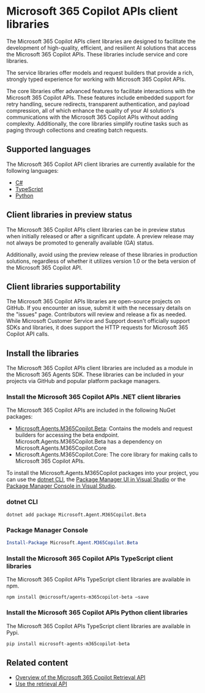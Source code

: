 
# Microsoft 365 Copilot APIs client libraries

The Microsoft 365 Copilot APIs client libraries are designed to facilitate the development of high-quality, efficient, and resilient AI solutions that access the Microsoft 365 Copilot APIs. These libraries include service and core libraries.

The service libraries offer models and request builders that provide a rich, strongly typed experience for working with Microsoft 365 Copilot APIs.

The core libraries offer advanced features to facilitate interactions with the Microsoft 365 Copilot APIs. These features include embedded support for retry handling, secure redirects, transparent authentication, and payload compression, all of which enhance the quality of your AI solution's communications with the Microsoft 365 Copilot APIs without adding complexity. Additionally, the core libraries simplify routine tasks such as paging through collections and creating batch requests.

## Supported languages

The Microsoft 365 Copilot API client libraries are currently available for the following languages:
- [C#](https://github.com/microsoft/Agents-M365Copilot/tree/main/dotnet)
- [TypeScript](https://github.com/microsoft/Agents-M365Copilot/tree/main/typescript)
- [Python](https://github.com/microsoft/Agents-M365Copilot/tree/main/python)

## Client libraries in preview status

The Microsoft 365 Copilot APIs client libraries can be in preview status when initially released or after a significant update. A preview release may not always be promoted to generally available (GA) status.

Additionally, avoid using the preview release of these libraries in production solutions, regardless of whether it utilizes version 1.0 or the beta version of the Microsoft 365 Copilot API.

## Client libraries supportability

The Microsoft 365 Copilot APIs libraries are open-source projects on GitHub. If you encounter an issue, submit it with the necessary details on the "issues" page. Contributors will review and release a fix as needed. While Microsoft Customer Service and Support doesn't officially support SDKs and libraries, it does support the HTTP requests for Microsoft 365 Copilot API calls.

## Install the libraries

The Microsoft 365 Copilot APIs client libraries are included as a module in the Microsoft 365 Agents SDK. These libraries can be included in your projects via GitHub and popular platform package managers.

### Install the Microsoft 365 Copilot APIs .NET client libraries

The Microsoft 365 Copilot APIs are included in the following NuGet packages:
- [Microsoft.Agents.M365Copilot.Beta](https://github.com/microsoft/Agents-M365Copilot/tree/main/dotnet/src/Microsoft.Agents.M365Copilot.Beta): Contains the models and request builders for accessing the beta endpoint. Microsoft.Agents.M365Copilot.Beta has a dependency on Microsoft.Agents.M365Copilot.Core
- Microsoft.Agents.M365Copilot.Core: The core library for making calls to Microsoft 365 Copilot APIs.

To install the Microsoft.Agents.M365Copilot packages into your project, you can use the [dotnet CLI](https://learn.microsoft.com/en-us/nuget/quickstart/install-and-use-a-package-using-the-dotnet-cli), the [Package Manager UI in Visual Studio](https://learn.microsoft.com/en-us/nuget/quickstart/install-and-use-a-package-in-visual-studio) or the [Package Manager Console in Visual Studio](https://learn.microsoft.com/en-us/nuget/quickstart/install-and-use-a-package-in-visual-studio).

### dotnet CLI

```dotnetcli
dotnet add package Microsoft.Agent.M365Copilot.Beta 
```

### Package Manager Console

```powershell
Install-Package Microsoft.Agent.M365Copilot.Beta 
```

### Install the Microsoft 365 Copilot APIs TypeScript client libraries

The Microsoft 365 Copilot APIs TypeScript client libraries are available in npm. 

```Shell
npm install @microsoft/agents-m365copilot-beta –save 
```

### Install the Microsoft 365 Copilot APIs Python client libraries

The Microsoft 365 Copilot APIs TypeScript client libraries are available in Pypi. 

```py
pip install microsoft-agents-m365copilot-beta 
```

## Related content

- [Overview of the Microsoft 365 Copilot Retrieval API](../api-reference/retrieval-api-overview.md)
- [Use the retrieval API](../api-reference/copilotroot-retrieval.md)



